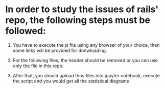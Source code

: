 # In order to study the issues of rails' repo, the following steps must be followed: 

1. You have to execute the js file using any browser of your choice, then some links will be provided for donwloading.

2. For the following files, the header should be removed or you can use only the file in this repo. 

3. After that, you should upload thos files into jupyter notebook, execute the script and you would get all the statistical diagrams

